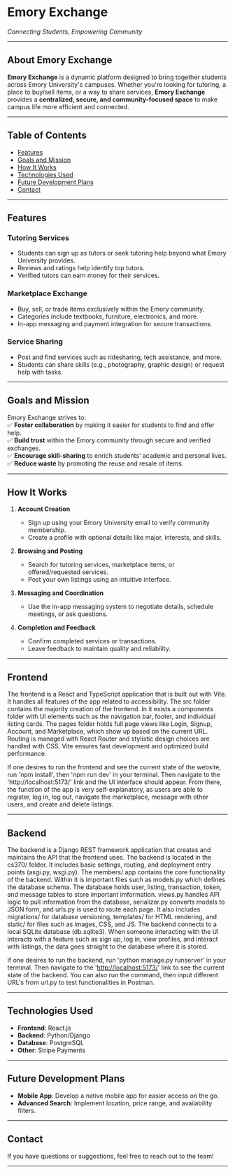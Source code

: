 # **Emory Exchange**  
*Connecting Students, Empowering Community*  

---

## **About Emory Exchange**  

**Emory Exchange** is a dynamic platform designed to bring together students across Emory University's campuses. Whether you're looking for tutoring, a place to buy/sell items, or a way to share services, **Emory Exchange** provides a **centralized, secure, and community-focused space** to make campus life more efficient and connected.  

---

## **Table of Contents**  
- [Features](#features)  
- [Goals and Mission](#goals-and-mission)  
- [How It Works](#how-it-works)  
- [Technologies Used](#technologies-used)  
- [Future Development Plans](#future-development-plans)  
- [Contact](#contact)  

---

## **Features**  

### **Tutoring Services**  
- Students can sign up as tutors or seek tutoring help beyond what Emory University provides.  
- Reviews and ratings help identify top tutors.  
- Verified tutors can earn money for their services.  

### **Marketplace Exchange**  
- Buy, sell, or trade items exclusively within the Emory community.  
- Categories include textbooks, furniture, electronics, and more.  
- In-app messaging and payment integration for secure transactions.  

### **Service Sharing**  
- Post and find services such as ridesharing, tech assistance, and more.  
- Students can share skills (e.g., photography, graphic design) or request help with tasks.  

---

## **Goals and Mission**  

Emory Exchange strives to:  
✅ **Foster collaboration** by making it easier for students to find and offer help.  
✅ **Build trust** within the Emory community through secure and verified exchanges.  
✅ **Encourage skill-sharing** to enrich students’ academic and personal lives.  
✅ **Reduce waste** by promoting the reuse and resale of items.  

---

## **How It Works**  

1. **Account Creation**  
   - Sign up using your Emory University email to verify community membership.  
   - Create a profile with optional details like major, interests, and skills.  

2. **Browsing and Posting**  
   - Search for tutoring services, marketplace items, or offered/requested services.  
   - Post your own listings using an intuitive interface.  

3. **Messaging and Coordination**  
   - Use the in-app messaging system to negotiate details, schedule meetings, or ask questions.  

4. **Completion and Feedback**  
   - Confirm completed services or transactions.  
   - Leave feedback to maintain quality and reliability.  

---

## **Frontend**

The frontend is a React and TypeScript application that is built out with Vite. It handles all features of the app related to accessibility. The src folder contains the majority creation of the frontend. In it exists a components folder with UI elements such as the navigation bar, footer, and individual listing cards. The pages folder holds full page views like Login, Signup, Account, and Marketplace, which show up based on the current URL. Routing is managed with React Router and stylistic design choices are handled with CSS. Vite ensures fast development and optimized build performance.

If one desires to run the frontend and see the current state of the website, run 'npm install', then 'npm run dev' in your terminal. Then navigate to the 'http://localhost:5173/' link and the UI interface should appear. From there, the function of the app is very self-explanatory, as users are able to register, log in, log out, navigate the marketplace, message with other users, and create and delete listings. 

---

## **Backend**

The backend is a Django REST framework application that creates and maintains the API that the frontend uses. The backend is located in the cs370/ folder. It includes basic settings, routing, and deployment entry points (asgi.py, wsgi.py). The members/ app contains the core functionality of the backend. Within it is important files such as models.py which defines the database schema. The database holds user, listing, transaction, token, and message tables to store important imformation. views.py handles API logic to pull information from the database, serializer.py converts models to JSON form, and urls.py is used to route each page. It also includes migrations/ for database versioning, templates/ for HTML rendering, and static/ for files such as images, CSS, and JS. The backend connects to a local SQLite database (db.sqlite3). When someone interacting with the UI interacts with a feature such as sign up, log in, view profiles, and interact with listings, the data goes straight to the database where it is stored. 

If one desires to run the backend, run 'python manage.py runserver' in your terminal. Then navigate to the '[http://localhost:5173/](http://127.0.0.1:8000/)' link to see the current state of the backend. You can also run the command, then input different URL's from url.py to test functionalities in Postman.

---

## **Technologies Used**  

- **Frontend**: React.js  
- **Backend**: Python/Django  
- **Database**: PostgreSQL  
- **Other**: Stripe Payments  

---

## **Future Development Plans**  

- **Mobile App**: Develop a native mobile app for easier access on the go.  
- **Advanced Search**: Implement location, price range, and availability filters.  

---

## **Contact**  

If you have questions or suggestions, feel free to reach out to the team!  

---
